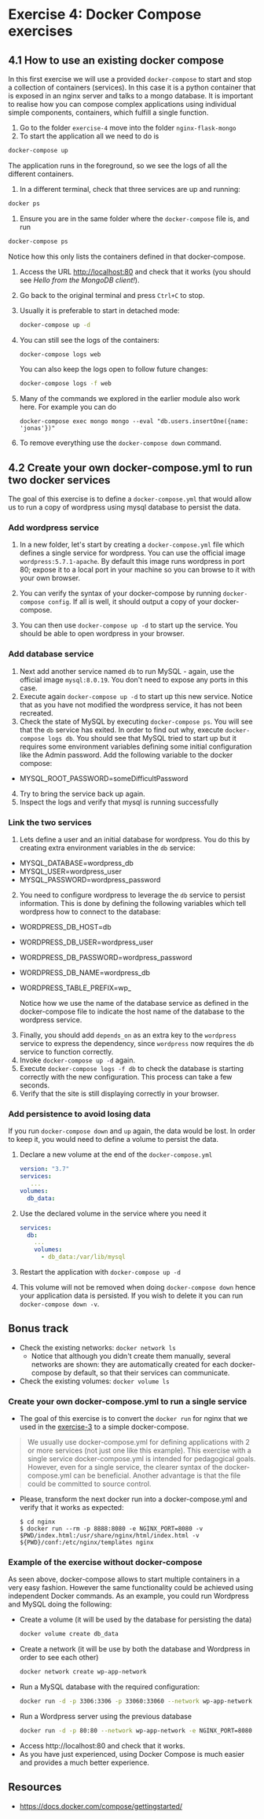 # Exercise 4: Docker Compose exercises

## 4.1 How to use an existing docker compose

In this first exercise we will use a provided `docker-compose` to start and stop a collection of containers (services). In this case it is a python container that is exposed in an nginx server and talks to a mongo database. It is important to realise how you can compose complex applications using individual simple components, containers, which fulfill a single function.

1. Go to the folder `exercise-4` move into the folder `nginx-flask-mongo`
1. To start the application all we need to do is

```bash
docker-compose up
```

The application runs in the foreground, so we see the logs of all the different containers.

1. In a different terminal, check that three services are up and running:

```bash
docker ps
```

1. Ensure you are in the same folder where the `docker-compose` file is, and run

```bash
docker-compose ps
```

Notice how this only lists the containers defined in that docker-compose.

1. Access the URL [http://localhost:80](http://localhost:80) and check that it works (you should see _Hello from the MongoDB client!_).
1. Go back to the original terminal and press `Ctrl+C` to stop.
1. Usually it is preferable to start in detached mode:
   ```bash
   docker-compose up -d
   ```

1. You can still see the logs of the containers:
   ```bash
   docker-compose logs web
   ```

   You can also keep the logs open to follow future changes:
   ```bash
   docker-compose logs -f web
   ```

1. Many of the commands we explored in the earlier module also work here. For example you can do
   ```
   docker-compose exec mongo mongo --eval "db.users.insertOne({name: 'jonas'})"
   ```

1. To remove everything use the `docker-compose down` command.

## 4.2 Create your own docker-compose.yml to run two docker services

The goal of this exercise is to define a `docker-compose.yml` that would allow us to run a copy of wordpress using mysql database to persist the data.

### Add wordpress service

1. In a new folder, let's start by creating a `docker-compose.yml` file which defines a single service for wordpress. You can use the official image `wordpress:5.7.1-apache`. By default this image runs wordpress in port 80; expose it to a local port in your machine so you can browse to it with your own browser.

2. You can verify the syntax of your docker-compose by running `docker-compose config`. If all is well, it should output a copy of your docker-compose.
3. You can then use `docker-compose up -d` to start up the service. You should be able to open wordpress in your browser.

### Add database service

1. Next add another service named `db` to run MySQL - again, use the official image `mysql:8.0.19`. You don't need to expose any ports in this case.
2. Execute again `docker-compose up -d` to start up this new service. Notice that as you have not modified the wordpress service, it has not been recreated.
3. Check the state of MySQL by executing `docker-compose ps`. You will see that the `db` service has exited. In order to find out why, execute `docker-compose logs db`. You should see that MySQL tried to start up but it requires some environment variables defining some initial configuration like the Admin password. Add the following variable to the docker compose:

- MYSQL_ROOT_PASSWORD=someDifficultPassword

4. Try to bring the service back up again.
5. Inspect the logs and verify that mysql is running successfully

### Link the two services

1. Lets define a user and an initial database for wordpress. You do this by creating extra environment variables in the `db` service:

- MYSQL_DATABASE=wordpress_db
- MYSQL_USER=wordpress_user
- MYSQL_PASSWORD=wordpress_password

2. You need to configure wordpress to leverage the `db` service to persist information. This is done by defining the following variables which tell wordpress how to connect to the database:

- WORDPRESS_DB_HOST=db
- WORDPRESS_DB_USER=wordpress_user
- WORDPRESS_DB_PASSWORD=wordpress_password
- WORDPRESS_DB_NAME=wordpress_db
- WORDPRESS_TABLE_PREFIX=wp_

  Notice how we use the name of the database service as defined in the docker-compose file to indicate the host name of the database to the wordpress service.

3. Finally, you should add `depends_on` as an extra key to the `wordpress` service to express the dependency, since `wordpress` now requires the `db` service to function correctly.
4. Invoke `docker-compose up -d` again.
5. Execute `docker-compose logs -f db` to check the database is starting correctly with the new configuration. This process can take a few seconds.
6. Verify that the site is still displaying correctly in your browser.

### Add persistence to avoid losing data

If you run `docker-compose down` and `up` again, the data would be lost. In order to keep it, you would need to define a volume to persist the data.

1. Declare a new volume at the end of the `docker-compose.yml`
   ```yaml
   version: "3.7"
   services:
      ...
   volumes:
     db_data:
   ```

2. Use the declared volume in the service where you need it
   ```yaml
   services:
     db:
       ...
       volumes:
         - db_data:/var/lib/mysql
   ```
3. Restart the application with `docker-compose up -d`
4. This volume will not be removed when doing `docker-compose down` hence your application data is persisted. If you wish to delete it you can run `docker-compose down -v`.

## Bonus track

- Check the existing networks: `docker network ls`
  - Notice that although you didn't create them manually, several networks are shown: they are automatically created for each docker-compose by default, so that their services can communicate.
- Check the existing volumes: `docker volume ls`

### Create your own docker-compose.yml to run a single service

- The goal of this exercise is to convert the `docker run` for nginx that we used in the [exercise-3](../exercise-3#33-combining-volumes-and-ports) to a simple docker-compose.
> We usually use docker-compose.yml for defining applications with 2 or more services (not just one like this example). This exercise with a single service docker-compose.yml is intended for pedagogical goals. However, even for a single service, the clearer syntax of the docker-compose.yml can be beneficial. Another advantage is that the file could be committed to source control.
- Please, transform the next docker run into a docker-compose.yml and verify that it works as expected:
  ```console
  $ cd nginx
  $ docker run --rm -p 8888:8080 -e NGINX_PORT=8080 -v $PWD/index.html:/usr/share/nginx/html/index.html -v ${PWD}/conf:/etc/nginx/templates nginx
  ```

### Example of the exercise without docker-compose

As seen above, docker-compose allows to start multiple containers in a very easy fashion. However the same functionality could be achieved using independent Docker commands. As an example, you could run Wordpress and MySQL doing the following:

- Create a volume (it will be used by the database for persisting the data)
  ```bash
  docker volume create db_data
  ```
- Create a network (it will be use by both the database and Wordpress in order to see each other)
  ```bash
  docker network create wp-app-network
  ```
- Run a MySQL database with the required configuration:
  ```bash
  docker run -d -p 3306:3306 -p 33060:33060 --network wp-app-network --network-alias db -e MYSQL_HOST=mysql -e MYSQL_ROOT_PASSWORD=somewordpress -e MYSQL_DATABASE=wordpress -e MYSQL_USER=wordpress -e MYSQL_PASSWORD=wordpress -v db_data:/var/lib/mysql mysql:8.0.19
  ```
- Run a Wordpress server using the previous database
  ```bash
  docker run -d -p 80:80 --network wp-app-network -e NGINX_PORT=8080 -e WORDPRESS_DB_HOST=db -e WORDPRESS_DB_USER=wordpress -e WORDPRESS_DB_PASSWORD=wordpress wordpress
  ```
- Access http://localhost:80 and check that it works.
- As you have just experienced, using Docker Compose is much easier and provides a much better experience.

## Resources

- https://docs.docker.com/compose/gettingstarted/
